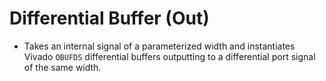 # Differential Buffer (Out)

- Takes an internal signal of a parameterized width and instantiates Vivado `OBUFDS` differential buffers outputting to a differential port signal of the same width.
